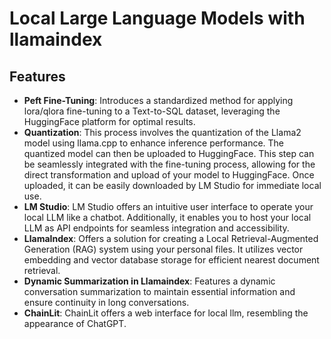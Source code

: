 # Local Large Language Models with llamaindex

## Features
- **Peft Fine-Tuning**: Introduces a standardized method for applying lora/qlora fine-tuning to a Text-to-SQL dataset, leveraging the HuggingFace platform for optimal results.
- **Quantization**: This process involves the quantization of the Llama2 model using llama.cpp to enhance inference performance. The quantized model can then be uploaded to HuggingFace. This step can be seamlessly integrated with the fine-tuning process, allowing for the direct transformation and upload of your model to HuggingFace. Once uploaded, it can be easily downloaded by LM Studio for immediate local use.
- **LM Studio**: LM Studio offers an intuitive user interface to operate your local LLM like a chatbot. Additionally, it enables you to host your local LLM as API endpoints for seamless integration and accessibility.
- **LlamaIndex**: Offers a solution for creating a Local Retrieval-Augmented Generation (RAG) system using your personal files. It utilizes vector embedding and vector database storage for efficient nearest document retrieval.
- **Dynamic Summarization in Llamaindex**: Features a dynamic conversation summarization to maintain essential information and ensure continuity in long conversations.
- **ChainLit**: ChainLit offers a web interface for local llm, resembling the appearance of ChatGPT.
